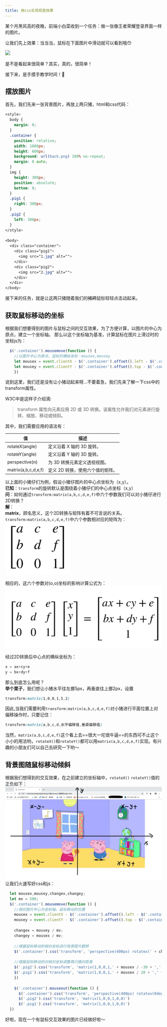 ```yaml
---
title: 用css实现视差效果
---
```


某个月黑风高的夜晚，前端小白菜收到一个任务：做一张像王者荣耀登录界面一样的图片。  
<!-- more -->
让我们先上效果：当当当，鼠标在下面图片中滑动就可以看到哦😯

![](../assets/exmaple.gif)

是不是看起来很简单？其实，真的，很简单！  

接下来，是手摸手教学时间！:100:

## 摆放图片
首先，我们先来一张背景图片，再放上两只猪，html和css代码：  
```css
<style>
  body {
    margin: 0;
  }
  .container {
    position: relative;
    width: 1080px;
    height: 600px;
    background: url(back.png) 100% no-repeat;
    margin: 0 auto;
  }
  img {
    height: 300px;
    position: absolute;
    bottom: 0;
  }
  .pig1 {
    right: 300px;
  }
  .pig2 {
    left: 300px;
  }
</style>

<body>
  <div class="container">
    <div class="pig1">
      <img src="1.jpg" alt="">
    </div>
    <div class="pig2">
      <img src="2.jpg" alt="">
    </div>
  </div>
</body>  
```
接下来的任务，就是让这两只猪随着我们的~~猪蹄~~鼠标轻轻点击动起来。  

## 获取鼠标移动的坐标
根据我们想要得到的图片与鼠标之间的交互效果，为了方便计算，以图片的中心为原点，建立一个坐标轴。 那么以这个坐标轴为基准，计算鼠标在图片上滑过时的坐标js为：

```js
  $('.container').mousemove(function () {
    //以图片中心为原点，鼠标的横纵坐标：mousex,mousey
    let mousex = event.clientX - $('.container').offset().left - $('.container').width() / 2;
    let mousey = event.clientY - $('.container').offset().top - $('.container').height() / 2;
    })
```

说到这里，我们还是没有让小猪动起来呀...不要着急，我们先来了解一下css中的transform属性。

W3C中是这样子介绍滴:
>transform 属性向元素应用 2D 或 3D 转换。该属性允许我们对元素进行旋转、缩放、移动或倾斜。

其中，我们需要应用的语法有：

值| 描述
---|---
rotateX(angle) |定义沿着 X 轴的 3D 旋转。
rotateY(angle)| 定义沿着 Y 轴的 3D 旋转。
perspective(n)|	为 3D 转换元素定义透视视图。
matrix(a,b,c,d,e,f)|定义 2D 转换，使用六个值的矩阵。

以上面的小猪仔们为例，假设小猪仔图片的中心点坐标为（x,y）。  
**已知**：`transform`的旋转默认是围绕着小猪仔们的中心点坐标（x,y）  
**问**：如何通过`transform:matrix(a,b,c,d,e,f)`中六个参数我们可以对小猪仔进行2D转换？  
**解**：  
**matrix**，顾名思义，这个2D转换与矩阵有着不可言说的关系。 `transform:matrix(a,b,c,d,e,f)`中六个参数相对应的矩阵为：  
![matrix](../assets/matrix.png)

相应的，这六个参数对(o,o)坐标的影响计算公式为：  
![matrix](../assets/matrixFunc.png)

经过2D转换后中心点的横纵坐标为：

```js
x = ax+cy+e
y = bx+dy+f
```

那么到底怎么用呢？  
**举个栗子**，我们想让小猪水平往左挪5px，再垂直往上挪2px，设置  
```css
transform:matrix(1,0,0,1,5,2)
```

因此,当我们需要利用`transform:matrix(a,b,c,d,e,f)`对小猪进行平面位置上对偏移操作时，只要记住：  

```css
transform:matrix(a,b,c,d,水平偏移值,垂直偏移值)
```

当然，`matrix(a,b,c,d,e,f)`这个看上去==很大一坨很牛逼==的东西可不止这个小小的用法哟，`rotateX()`和`rotateY()`都可以用`matrix(a,b,c,d,e,f)`实现。有兴趣的小朋友们可以自己去研究一下哟～

## 背景图随鼠标移动倾斜
根据我们想得到的交互效果，在之前建立的坐标轴中，`rotateX()` `rotateY()`值的正负如下：
![scale](../assets/scale.png)
让我们火速写好css和js：
```js
  let mousex,mousey,changex,changey;
  let mv = 500;
  $('.container').mousemove(function () {
    //相对图片中心为坐标轴，鼠标移动的位置
    mousex = event.clientX - $('.container').offset().left - $('.container').width() / 2;
    mousey = event.clientY - $('.container').offset().top - $('.container').height() / 2;
    
    changex = mousey / mv;
    changey = mousex / mv;

    //根据鼠标移动的相对坐标进行背景图片翻转
    $('.container').css('transform', 'perspective(400px) rotatex(' + changex + 'deg) rotateY(' + changey + 'deg)')
    
    //根据鼠标移动的对相对坐标调整两只猪对距离
    $('.pig2').css('transform', 'matrix(1,0,0,1,' + mousex / -30 + ',' + mousey / -30 + ')')
    $('.pig1').css('transform', 'matrix(1,0,0,1,' + mousex / 20 + ',' + mousey / 20 + ')')
    })
    
    $('.container').mouseout(function () {
      $('.container').css('transform', 'perspective(400px) rotatex(0deg) rotateY(0deg)')
      $('.pig2').css('transform', 'matrix(1,0,0,1,0,0)')
      $('.pig1').css('transform', 'matrix(1,0,0,1,0,0)')
  })
```  

好啦，现在一个有鼠标交互效果的图片已经做好啦～  